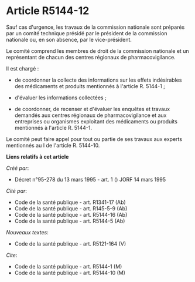 # Article R5144-12

Sauf cas d'urgence, les travaux de la commission nationale sont préparés par un comité technique présidé par le président de
la commission nationale ou, en son absence, par le vice-président.

Le comité comprend les membres de droit de la commission nationale et un représentant de chacun des centres régionaux de
pharmacovigilance.

Il est chargé :

- de coordonner la collecte des informations sur les effets indésirables des médicaments et produits mentionnés à l'article
R. 5144-1 ;

- d'évaluer les informations collectées ;

- de coordonner, de recenser et d'évaluer les enquêtes et travaux demandés aux centres régionaux de pharmacovigilance et aux
entreprises ou organismes exploitant des médicaments ou produits mentionnés à l'article R. 5144-1.

Le comité peut faire appel pour tout ou partie de ses travaux aux experts mentionnés au I de l'article R. 5144-10.

**Liens relatifs à cet article**

_Créé par_:

  - Décret n°95-278 du 13 mars 1995 - art. 1 () JORF 14 mars 1995

_Cité par_:

  - Code de la santé publique - art. R1341-17 (Ab)
  - Code de la santé publique - art. R145-5-9 (Ab)
  - Code de la santé publique - art. R5144-16 (Ab)
  - Code de la santé publique - art. R5144-5 (Ab)

_Nouveaux textes_:

  - Code de la santé publique - art. R5121-164 (V)

_Cite_:

  - Code de la santé publique - art. R5144-1 (M)
  - Code de la santé publique - art. R5144-10 (M)
